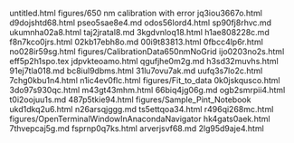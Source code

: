 untitled.html
figures/650 nm calibration with error
jq3iou3667o.html
d9dojshtd68.html
pseo5sae8e4.md
odos56lord4.html
sp90fj8rhvc.md
ukumnha02a8.html
taj2jratal8.md
3kgdvnloq18.html
h1ae808228c.md
f8n7kco0jrs.html
02kb17ebh8o.md
00i9t83813.html
0fbcc4lp6r.html
no028ir59sg.html
figures/CalibrationData650nmNoGrid
ijo0203no2s.html
eff5p2h1spo.tex
jdpvkteoamo.html
qgufjhe0m2g.md
h3sd32muvhs.html
91ej7tla018.md
bc8iul9dbms.html
31lu7ovu7ak.md
uufq3s7lo2c.html
7chg0kbu1n4.html
n1ic4ev0flc.html
figures/Fit_to_data
0k0jskqusco.html
3do97s930qc.html
m43gt43mhm.html
66biq4jg06g.md
ogb2smrpii4.html
t0i2oojuu1s.md
487p5tkie94.html
figures/Sample_Pint_Notebook
ukd1dkq2u6.html
n26arsqjggg.md
ts5ettqoa34.html
r496qi268mc.html
figures/OpenTerminalWindowInAnacondaNavigator
hk4gats0aek.html
7thvepcaj5g.md
fsprnp0q7ks.html
arverjsvf68.md
2lg95d9aje4.html